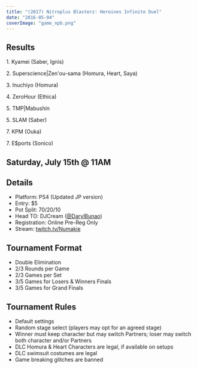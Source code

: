 ```yaml
---
title: "(2017) Nitroplus Blasterz: Heroines Infinite Duel"
date: "2016-05-04"
coverImage: "game_npb.png"
---
```


## Results

1\. Kyamei (Saber, Ignis) 

2\. Superscience|Zen'ou-sama (Homura, Heart, Saya) 

3\. Inuchiyo (Homura) 

4\. ZeroHour (Ethica) 

5\. TMP|Mabushin 

5\. SLAM (Saber) 

7\. KPM (Ouka) 

7\. E$ports (Sonico)

## Saturday, July 15th @ 11AM

## Details

- Platform: PS4 (Updated JP version)
- Entry: $5
- Pot Split: 70/20/10
- Head TO: DJCream ([@DarylBunao](https://twitter.com/DarylBunao))
- Registration: Online Pre-Reg Only
- Stream: [twitch.tv/Numakie](https://twitch.tv/numakie)

## Tournament Format

- Double Elimination
- 2/3 Rounds per Game
- 2/3 Games per Set
- 3/5 Games for Losers & Winners Finals
- 3/5 Games for Grand Finals

## Tournament Rules

- Default settings
- Random stage select (players may opt for an agreed stage)
- Winner must keep character but may switch Partners; loser may switch both character and/or Partners
- DLC Homura & Heart Characters are legal, if available on setups
- DLC swimsuit costumes are legal
- Game breaking glitches are banned
